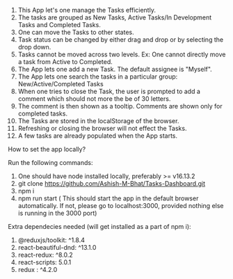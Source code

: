 1. This App let's one manage the Tasks efficiently.
2. The tasks are grouped as New Tasks, Active Tasks/In Development Tasks and Completed Tasks.
3. One can move the Tasks to other states.
4. Task status can be changed by either drag and drop or by selecting the drop down.
5. Tasks cannot be moved across two levels. Ex: One cannot directly move a task from Active to Completed.
6. The App lets one add a new Task. The default assignee is "Myself".
7. The App lets one search the tasks in a particular group: New/Active/Completed Tasks
8. When one tries to close the Task, the user is prompted to add a comment which should not more the be of 30 letters.
9. The comment is then shown as a tooltip. Comments are shown only for completed tasks.
10. The Tasks are stored in the localStorage of the browser.
11. Refreshing or closing the browser will not effect the Tasks.
12. A few tasks are already populated when the App starts.

How to set the app locally?

Run the following commands:
 1. One should have node installed locally, preferably >= v16.13.2
 2. git clone https://github.com/Ashish-M-Bhat/Tasks-Dashboard.git
 3. npm i
 4. npm run start ( This should start the app in the default browser automatically. If not, please go to localhost:3000, provided nothing else is running in the 3000 port)

Extra dependecies needed (will get installed as a part of npm i):

1. @reduxjs/toolkit: ^1.8.4
2. react-beautiful-dnd: ^13.1.0
3. react-redux: ^8.0.2
4. react-scripts: 5.0.1
5. redux : ^4.2.0
